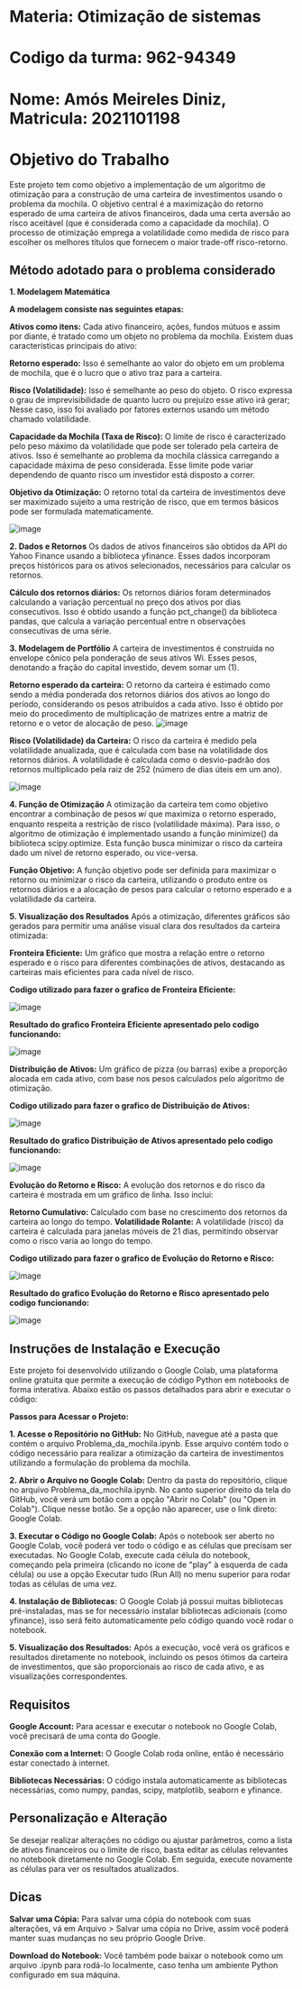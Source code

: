 # Materia: Otimização de sistemas
# Codigo da turma: 962-94349
# Nome: Amós Meireles Diniz, Matricula: 2021101198
# Objetivo do Trabalho
Este projeto tem como objetivo a implementação de um algoritmo de otimização para a construção de uma carteira de investimentos usando o problema da mochila. O objetivo central é a maximização do retorno esperado de uma carteira de ativos financeiros, dada uma certa aversão ao risco aceitável (que é considerada como a capacidade da mochila). O processo de otimização emprega a volatilidade como medida de risco para escolher os melhores títulos que fornecem o maior trade-off risco-retorno.
  
## Método adotado para o problema considerado

**1. Modelagem Matemática**

**A modelagem consiste nas seguintes etapas:**

**Ativos como itens:** Cada ativo financeiro, ações, fundos mútuos e assim por diante, é tratado como um objeto no problema da mochila. Existem duas características principais do ativo:

**Retorno esperado:** Isso é semelhante ao valor do objeto em um problema de mochila, que é o lucro que o ativo traz para a carteira.

**Risco (Volatilidade):** Isso é semelhante ao peso do objeto. O risco expressa o grau de imprevisibilidade de quanto lucro ou prejuízo esse ativo irá gerar; Nesse caso, isso foi avaliado por fatores externos usando um método chamado volatilidade.

**Capacidade da Mochila (Taxa de Risco):** O limite de risco é caracterizado pelo peso máximo da volatilidade que pode ser tolerado pela carteira de ativos. Isso é semelhante ao problema da mochila clássica carregando a capacidade máxima de peso considerada. Esse limite pode variar dependendo de quanto risco um investidor está disposto a correr.

**Objetivo da Otimização:** O retorno total da carteira de investimentos deve ser maximizado sujeito a uma restrição de risco, que em termos básicos pode ser formulada matematicamente.

![image](https://github.com/user-attachments/assets/b587e2b9-af7f-41f1-83b0-78ca5396c92a)


**2. Dados e Retornos**
Os dados de ativos financeiros são obtidos da API do Yahoo Finance usando a biblioteca yfinance. Esses dados incorporam preços históricos para os ativos selecionados, necessários para calcular os retornos.

**Cálculo dos retornos diários:** Os retornos diários foram determinados calculando a variação percentual no preço dos ativos por dias consecutivos. Isso é obtido usando a função pct_change() da biblioteca pandas, que calcula a variação percentual entre n observações consecutivas de uma série.

**3. Modelagem de Portfólio**
A carteira de investimentos é construída no envelope cônico pela ponderação de seus ativos Wi. Esses pesos, denotando a fração do capital investido, devem somar um (1).

**Retorno esperado da carteira:** O retorno da carteira é estimado como sendo a média ponderada dos retornos diários dos ativos ao longo do período, considerando os pesos atribuídos a cada ativo. Isso é obtido por meio do procedimento de multiplicação de matrizes entre a matriz de retorno e o vetor de alocação de peso.
![image](https://github.com/user-attachments/assets/5ff65ba3-ff69-4758-99f5-c65fc01bfae5)

**Risco (Volatilidade) da Carteira:** O risco da carteira é medido pela volatilidade anualizada, que é calculada com base na volatilidade dos retornos diários. A volatilidade é calculada como o desvio-padrão    dos retornos multiplicado pela raiz de 252 (número de dias úteis em um ano).

![image](https://github.com/user-attachments/assets/c1bee81a-2ad6-44c4-a5c4-494158d3ae62)

**4. Função de Otimização**
A otimização da carteira tem como objetivo encontrar a combinação de pesos 𝑤𝑖 que maximiza o retorno esperado, enquanto respeita a restrição de risco (volatilidade máxima).
Para isso, o algoritmo de otimização é implementado usando a função minimize() da biblioteca scipy.optimize. Esta função busca minimizar o risco da carteira dado um nível de retorno esperado, ou vice-versa.
  
**Função Objetivo:** A função objetivo pode ser definida para maximizar o retorno ou minimizar o risco da carteira, utilizando o produto entre os retornos diários e a alocação de pesos para calcular o retorno   esperado e a volatilidade da carteira.

**5. Visualização dos Resultados**
Após a otimização, diferentes gráficos são gerados para permitir uma análise visual clara dos resultados da carteira otimizada:
  
**Fronteira Eficiente:** Um gráfico que mostra a relação entre o retorno esperado e o risco para diferentes combinações de ativos, destacando as carteiras mais eficientes para cada nível de risco.

 **Codigo utilizado para fazer o grafico de Fronteira Eficiente:** 

![image](https://github.com/user-attachments/assets/94582352-af2e-4d21-a8c4-96a503cb2cbf)

 **Resultado do grafico Fronteira Eficiente apresentado pelo codigo funcionando:**

![image](https://github.com/user-attachments/assets/a071408b-1047-4eff-b5e7-7791c9956a80)

**Distribuição de Ativos:** Um gráfico de pizza (ou barras) exibe a proporção alocada em cada ativo, com base nos pesos calculados pelo algoritmo de otimização.

 **Codigo utilizado para fazer o grafico de Distribuição de Ativos:** 

![image](https://github.com/user-attachments/assets/6ffe89ba-a086-4759-82cc-c72ba31df2ef)

  **Resultado do grafico Distribuição de Ativos apresentado pelo codigo funcionando:**

  ![image](https://github.com/user-attachments/assets/68230884-8127-499d-b6b2-4c1c905c4181)

  
**Evolução do Retorno e Risco:** A evolução dos retornos e do risco da carteira é mostrada em um gráfico de linha. Isso inclui:
  
**Retorno Cumulativo:** Calculado com base no crescimento dos retornos da carteira ao longo do tempo.
**Volatilidade Rolante:** A volatilidade (risco) da carteira é calculada para janelas móveis de 21 dias, permitindo observar como o risco varia ao longo do tempo.

 **Codigo utilizado para fazer o grafico de Evolução do Retorno e Risco:** 

![image](https://github.com/user-attachments/assets/b3a1e088-8501-4844-bb51-bb0583cba492)

 **Resultado do grafico Evolução do Retorno e Risco apresentado pelo codigo funcionando:**
 
![image](https://github.com/user-attachments/assets/227f85b4-1664-4146-a12f-8149a06428f3)

## Instruções de Instalação e Execução
Este projeto foi desenvolvido utilizando o Google Colab, uma plataforma online gratuita que permite a execução de código Python em notebooks de forma interativa. Abaixo estão os passos detalhados para abrir  e executar o código:

**Passos para Acessar o Projeto:**

**1. Acesse o Repositório no GitHub:**
No GitHub, navegue até a pasta que contém o arquivo Problema_da_mochila.ipynb.
Esse arquivo contém todo o código necessário para realizar a otimização da carteira de investimentos utilizando a formulação do problema da mochila.
  
**2. Abrir o Arquivo no Google Colab:**
Dentro da pasta do repositório, clique no arquivo Problema_da_mochila.ipynb.
No canto superior direito da tela do GitHub, você verá um botão com a opção "Abrir no Colab" (ou "Open in Colab"). Clique nesse botão. Se a opção não aparecer, use o link direto: Google Colab.
  
**3. Executar o Código no Google Colab:**
Após o notebook ser aberto no Google Colab, você poderá ver todo o código e as células que precisam ser executadas.
No Google Colab, execute cada célula do notebook, começando pela primeira (clicando no ícone de "play" à esquerda de cada célula) ou use a opção Executar tudo (Run All) no menu superior para rodar todas as   células de uma vez.
  
**4. Instalação de Bibliotecas:**
O Google Colab já possui muitas bibliotecas pré-instaladas, mas se for necessário instalar bibliotecas adicionais (como yfinance), isso será feito automaticamente pelo código quando você rodar o notebook.
  
**5. Visualização dos Resultados:**
Após a execução, você verá os gráficos e resultados diretamente no notebook, incluindo os pesos ótimos da carteira de investimentos, que são proporcionais ao risco de cada ativo, e as visualizações           correspondentes.
  
## Requisitos
**Google Account:** Para acessar e executar o notebook no Google Colab, você precisará de uma conta do Google.
  
**Conexão com a Internet:** O Google Colab roda online, então é necessário estar conectado à internet.
  
**Bibliotecas Necessárias:** O código instala automaticamente as bibliotecas necessárias, como numpy, pandas, scipy, matplotlib, seaborn e yfinance.
  
## Personalização e Alteração
Se desejar realizar alterações no código ou ajustar parâmetros, como a lista de ativos financeiros ou o limite de risco, basta editar as células relevantes no notebook diretamente no Google Colab. Em         seguida, execute novamente as células para ver os resultados atualizados.
  
## Dicas
**Salvar uma Cópia:** Para salvar uma cópia do notebook com suas alterações, vá em Arquivo > Salvar uma cópia no Drive, assim você poderá manter suas mudanças no seu próprio Google Drive.

**Download do Notebook:** Você também pode baixar o notebook como um arquivo .ipynb para rodá-lo localmente, caso tenha um ambiente Python configurado em sua máquina.
